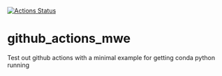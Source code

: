 [![Actions Status](https://github.com/nickdelgrosso/github_actions_mwe/workflows/tests/badge.svg)](https://github.com/nickdelgrosso/github_actions_mwe/actions)

# github_actions_mwe
Test out github actions with a minimal example for getting conda python running

